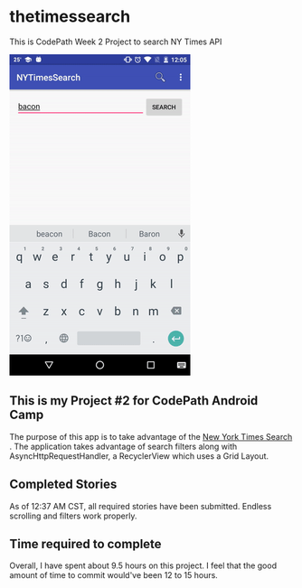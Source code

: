 # thetimessearch
This is CodePath Week 2 Project to search NY Times API

![Times Search Gif](/timesapp.gif "An animated image showing use.")

## This is my Project #2 for CodePath Android Camp

The purpose of this app is to take advantage of the [New York Times Search ](http://developer.nytimes.com/). The application takes advantage of search filters along with AsyncHttpRequestHandler, a RecyclerView which uses a Grid Layout.  

## Completed Stories  

As of 12:37 AM CST, all required stories have been submitted. Endless scrolling and filters work properly.

## Time required to complete

Overall, I have spent about 9.5 hours on this project. I feel that the good amount of time to commit would've been 12 to 15 hours.  